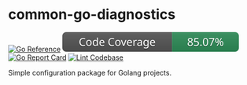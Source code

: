 # common-go-diagnostics

[![Go Reference](https://pkg.go.dev/badge/github.com/cjlapao/common-go-diagnostics.svg)](https://pkg.go.dev/github.com/cjlapao/common-go-diagnostics)
![Code Coverage](./badges/coverage.svg)
[![Go Report Card](https://goreportcard.com/badge/github.com/cjlapao/common-go-diagnostics)](https://goreportcard.com/report/github.com/cjlapao/common-go-diagnostics)
[![Lint Codebase](https://github.com/cjlapao/common-go-diagnostics/actions/workflows/linter.yml/badge.svg)](https://github.com/cjlapao/common-go-diagnostics/actions/workflows/linter.yml)

Simple configuration package for Golang projects.
